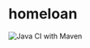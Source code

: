 # homeloan
![Java CI with Maven](https://github.com/smita1198/homeloan/workflows/Java%20CI%20with%20Maven/badge.svg?branch=master)
